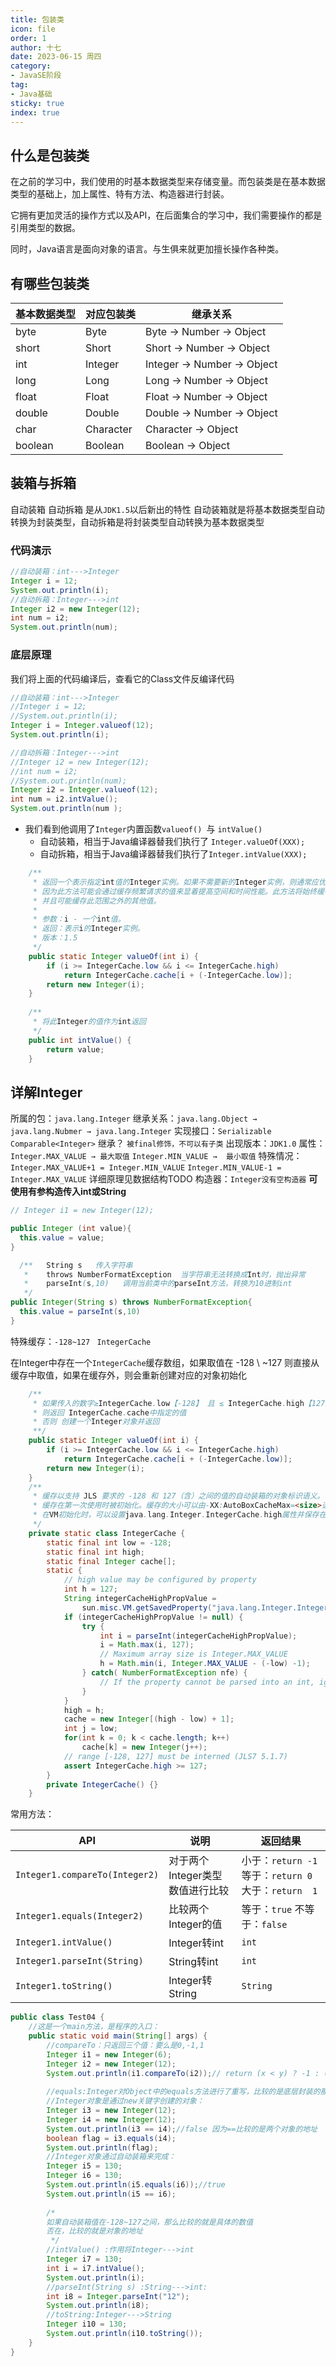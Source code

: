 ```yaml
---
title: 包装类
icon: file
order: 1
author: 十七
date: 2023-06-15 周四
category:
- JavaSE阶段
tag:
- Java基础
sticky: true
index: true
---
```



## 什么是包装类

在之前的学习中，我们使用的时基本数据类型来存储变量。而包装类是在基本数据类型的基础上，加上属性、特有方法、构造器进行封装。

它拥有更加灵活的操作方式以及API，在后面集合的学习中，我们需要操作的都是引用类型的数据。

同时，Java语言是面向对象的语言。与生俱来就更加擅长操作各种类。

## 有哪些包装类

| 基本数据类型  | 对应包装类     | 继承关系        |
| ------- | --------- | ------------------------- |
| byte    | Byte      | Byte → Number → Object    |
| short   | Short     | Short → Number → Object   |
| int     | Integer   | Integer → Number → Object |
| long    | Long      | Long → Number → Object    |
| float   | Float     | Float → Number → Object   |
| double  | Double    | Double → Number → Object  |
| char    | Character | Character → Object        |
| boolean | Boolean   | Boolean → Object          |

## 装箱与拆箱

自动装箱  自动拆箱 是从`JDK1.5`以后新出的特性
自动装箱就是将基本数据类型自动转换为封装类型，自动拆箱是将封装类型自动转换为基本数据类型

### 代码演示

```java
//自动装箱：int--->Integer
Integer i = 12;
System.out.println(i);
//自动拆箱：Integer--->int
Integer i2 = new Integer(12);
int num = i2;
System.out.println(num);
```

### 底层原理

我们将上面的代码编译后，查看它的Class文件反编译代码

```java
//自动装箱：int--->Integer
//Integer i = 12;
//System.out.println(i);
Integer i = Integer.valueof(12);
System.out.println(i);

//自动拆箱：Integer--->int
//Integer i2 = new Integer(12);
//int num = i2;
//System.out.println(num);
Integer i2 = Integer.valueof(12);
int num = i2.intValue();
System.out.println(num );

```

- 我们看到他调用了`Integer`内置函数`valueof() `与 `intValue()`
	- 自动装箱，相当于Java编译器替我们执行了 `Integer.valueOf(XXX);`
	- 自动拆箱，相当于Java编译器替我们执行了`Integer.intValue(XXX);`

```java
    /**
     * 返回一个表示指定int值的Integer实例。如果不需要新的Integer实例，则通常应优先使用此方法而不是构造函数Integer(int) ，
     * 因为此方法可能会通过缓存频繁请求的值来显着提高空间和时间性能。此方法将始终缓存 -128 到 127（含）范围内的值，
     * 并且可能缓存此范围之外的其他值。
     *
     * 参数：i - 一个int值。
     * 返回：表示i的Integer实例。
     * 版本：1.5
     */
    public static Integer valueOf(int i) {
        if (i >= IntegerCache.low && i <= IntegerCache.high)
            return IntegerCache.cache[i + (-IntegerCache.low)];
        return new Integer(i);
    }
    
    /**
     * 将此Integer的值作为int返回
     */
    public int intValue() {
        return value;
    }
```

## 详解Integer

所属的包：`java.lang.Integer`
继承关系：`java.lang.Object → java.lang.Nubmer → java.lang.Integer`
实现接口：`Serializable  Comparable<Integer>`
继承？ `被final修饰，不可以有子类`
出现版本：`JDK1.0`
属性： `Integer.MAX_VALUE → 最大取值`       `Integer.MIN_VALUE →  最小取值`&#x20;
特殊情况：`Integer.MAX_VALUE+1 = Integer.MIN_VALUE`  `Integer.MIN_VALUE-1 = Integer.MAX_VALUE`   详细原理见数据结构TODO
构造器：`Integer没有空构造器`  **可使用有参构造传入int或String**

```java
// Integer i1 = new Integer(12);

public Integer (int value){
  this.value = value;
}

  /**   String s   传入字符串
   *    throws NumberFormatException  当字符串无法转换成Int时，抛出异常
   *    parseInt(s,10)   调用当前类中的parseInt方法，转换为10进制int
   */
public Integer(String s) throws NumberFormatException{
  this.value = parseInt(s,10)
}
```

特殊缓存：`-128~127` ` IntegerCache`

在Integer中存在一个`IntegerCache`缓存数组，如果取值在 -128 \ ~127 则直接从缓存中取值，如果在缓存外，则会重新创建对应的对象初始化

```java
    /**
     * 如果传入的数字≥IntegerCache.low【-128】 且 ≤ IntegerCache.high【127】
     * 则返回 IntegerCache.cache中指定的值
     * 否则 创建一个Integer对象并返回
     **/
    public static Integer valueOf(int i) {
        if (i >= IntegerCache.low && i <= IntegerCache.high)
            return IntegerCache.cache[i + (-IntegerCache.low)];
        return new Integer(i);
    }
    /**
     * 缓存以支持 JLS 要求的 -128 和 127（含）之间的值的自动装箱的对象标识语义。
     * 缓存在第一次使用时被初始化。缓存的大小可以由-XX:AutoBoxCacheMax=<size>选项控制。
     * 在VM初始化时，可以设置java.lang.Integer.IntegerCache.high属性并保存在sun.misc.VM类的私有系统属性中。
     */
    private static class IntegerCache {
        static final int low = -128;
        static final int high;
        static final Integer cache[];
        static {
            // high value may be configured by property
            int h = 127;
            String integerCacheHighPropValue =
                sun.misc.VM.getSavedProperty("java.lang.Integer.IntegerCache.high");
            if (integerCacheHighPropValue != null) {
                try {
                    int i = parseInt(integerCacheHighPropValue);
                    i = Math.max(i, 127);
                    // Maximum array size is Integer.MAX_VALUE
                    h = Math.min(i, Integer.MAX_VALUE - (-low) -1);
                } catch( NumberFormatException nfe) {
                    // If the property cannot be parsed into an int, ignore it.
                }
            }
            high = h;
            cache = new Integer[(high - low) + 1];
            int j = low;
            for(int k = 0; k < cache.length; k++)
                cache[k] = new Integer(j++);
            // range [-128, 127] must be interned (JLS7 5.1.7)
            assert IntegerCache.high >= 127;
        }
        private IntegerCache() {}
    }

```

常用方法：

| API                            | 说明                  | 返回结果                                           |
| ------------------------------ | ------------------- | ---------------------------------------------- |
| `Integer1.compareTo(Integer2)` | 对于两个Integer类型数值进行比较 | 小于：`return -1`  等于：`return 0`   大于：`return  1` |
| `Integer1.equals(Integer2)`    | 比较两个Integer的值       | 等于：`true`  不等于：`false`                         |
| `Integer1.intValue()`          | Integer转int         | `int`                                          |
| `Integer1.parseInt(String)`    | String转int          | `int`                                          |
| `Integer1.toString()`          | Integer转String      | `String`                                       |


```java
public class Test04 {
    //这是一个main方法，是程序的入口：
    public static void main(String[] args) {
        //compareTo：只返回三个值：要么是0,-1,1
        Integer i1 = new Integer(6);
        Integer i2 = new Integer(12);
        System.out.println(i1.compareTo(i2));// return (x < y) ? -1 : ((x == y) ? 0 : 1);
        
        //equals:Integer对Object中的equals方法进行了重写，比较的是底层封装的那个value的值。
        //Integer对象是通过new关键字创建的对象：
        Integer i3 = new Integer(12);
        Integer i4 = new Integer(12);
        System.out.println(i3 == i4);//false 因为==比较的是两个对象的地址
        boolean flag = i3.equals(i4);
        System.out.println(flag);
        //Integer对象通过自动装箱来完成：
        Integer i5 = 130;
        Integer i6 = 130;
        System.out.println(i5.equals(i6));//true
        System.out.println(i5 == i6);
        
        /*
        如果自动装箱值在-128~127之间，那么比较的就是具体的数值
        否在，比较的就是对象的地址
         */
        //intValue() :作用将Integer--->int
        Integer i7 = 130;
        int i = i7.intValue();
        System.out.println(i);
        //parseInt(String s) :String--->int:
        int i8 = Integer.parseInt("12");
        System.out.println(i8);
        //toString:Integer--->String
        Integer i10 = 130;
        System.out.println(i10.toString());
    }
}
```